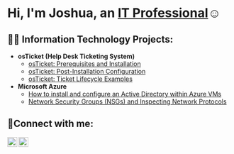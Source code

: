 <h1>Hi, I'm Joshua, an <a href="[https://linkedin.com/in/joamar]">IT Professional</a>☺</h1>

<h2>👨‍💻 Information Technology Projects:</h2>

- <b>osTicket (Help Desk Ticketing System)</b>
  - [osTicket: Prerequisites and Installation](https://github.com/joamaro97/osticket-prereqs)
  - [osTicket: Post-Installation Configuration](https://github.com/joamaro97/post-install-config)
  - [osTicket: Ticket Lifecycle Examples](https://github.com/joamaro97/ticket-lifecycle)
- <b>Microsoft Azure</b>
  - [How to install and configure an Active Directory within Azure VMs](https://github.com/joamaro97/configure-ad)
  - [Network Security Groups (NSGs) and Inspecting Network Protocols](https://github.com/joamaro97/azure-network-protocols)

<h2>🤳Connect with me:</h2>

[<img align="left" alt="Josh | LinkedIn" width="22px" src="https://cdn.jsdelivr.net/npm/simple-icons@v3/icons/linkedin.svg" />][linkedin]
[<img align="left" alt="Josh | Instagram" width="22px" src="https://cdn.jsdelivr.net/npm/simple-icons@v3/icons/instagram.svg" />][instagram]

[instagram]: https://www.instagram.com/jdaamaro04
[linkedin]: https://linkedin.com/in/joamar
